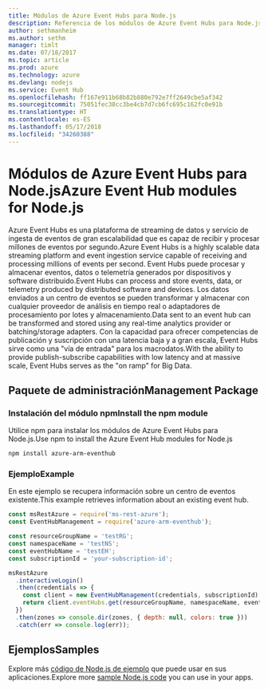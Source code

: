 ```yaml
---
title: Módulos de Azure Event Hubs para Node.js
description: Referencia de los módulos de Azure Event Hubs para Node.js
author: sethmanheim
ms.author: sethm
manager: timlt
ms.date: 07/18/2017
ms.topic: article
ms.prod: azure
ms.technology: azure
ms.devlang: nodejs
ms.service: Event Hub
ms.openlocfilehash: ff167e911b68b82b880e792e7ff2649cbe5af342
ms.sourcegitcommit: 75051fec38cc3be4cb7d7cb6fc695c162fc0e91b
ms.translationtype: HT
ms.contentlocale: es-ES
ms.lasthandoff: 05/17/2018
ms.locfileid: "34260388"
---
```

# <a name="azure-event-hub-modules-for-nodejs"></a><span data-ttu-id="e5395-103">Módulos de Azure Event Hubs para Node.js</span><span class="sxs-lookup"><span data-stu-id="e5395-103">Azure Event Hub modules for Node.js</span></span>

<span data-ttu-id="e5395-104">Azure Event Hubs es una plataforma de streaming de datos y servicio de ingesta de eventos de gran escalabilidad que es capaz de recibir y procesar millones de eventos por segundo.</span><span class="sxs-lookup"><span data-stu-id="e5395-104">Azure Event Hubs is a highly scalable data streaming platform and event ingestion service capable of receiving and processing millions of events per second.</span></span> <span data-ttu-id="e5395-105">Event Hubs puede procesar y almacenar eventos, datos o telemetría generados por dispositivos y software distribuido.</span><span class="sxs-lookup"><span data-stu-id="e5395-105">Event Hubs can process and store events, data, or telemetry produced by distributed software and devices.</span></span> <span data-ttu-id="e5395-106">Los datos enviados a un centro de eventos se pueden transformar y almacenar con cualquier proveedor de análisis en tiempo real o adaptadores de procesamiento por lotes y almacenamiento.</span><span class="sxs-lookup"><span data-stu-id="e5395-106">Data sent to an event hub can be transformed and stored using any real-time analytics provider or batching/storage adapters.</span></span> <span data-ttu-id="e5395-107">Con la capacidad para ofrecer competencias de publicación y suscripción con una latencia baja y a gran escala, Event Hubs sirve como una "vía de entrada" para los macrodatos.</span><span class="sxs-lookup"><span data-stu-id="e5395-107">With the ability to provide publish-subscribe capabilities with low latency and at massive scale, Event Hubs serves as the "on ramp" for Big Data.</span></span>

## <a name="management-package"></a><span data-ttu-id="e5395-108">Paquete de administración</span><span class="sxs-lookup"><span data-stu-id="e5395-108">Management Package</span></span>

### <a name="install-the-npm-module"></a><span data-ttu-id="e5395-109">Instalación del módulo npm</span><span class="sxs-lookup"><span data-stu-id="e5395-109">Install the npm module</span></span> 

<span data-ttu-id="e5395-110">Utilice npm para instalar los módulos de Azure Event Hubs para Node.js.</span><span class="sxs-lookup"><span data-stu-id="e5395-110">Use npm to install the Azure Event Hub modules for Node.js</span></span>

```bash
npm install azure-arm-eventhub
```

### <a name="example"></a><span data-ttu-id="e5395-111">Ejemplo</span><span class="sxs-lookup"><span data-stu-id="e5395-111">Example</span></span>

<span data-ttu-id="e5395-112">En este ejemplo se recupera información sobre un centro de eventos existente.</span><span class="sxs-lookup"><span data-stu-id="e5395-112">This example retrieves information about an existing event hub.</span></span>

```javascript
const msRestAzure = require('ms-rest-azure');
const EventHubManagement = require('azure-arm-eventhub');

const resourceGroupName = 'testRG';
const namespaceName = 'testNS';
const eventHubName = 'testEH';
const subscriptionId = 'your-subscription-id';

msRestAzure
  .interactiveLogin()
  .then(credentials => {
    const client = new EventHubManagement(credentials, subscriptionId);
    return client.eventHubs.get(resourceGroupName, namespaceName, eventHubName);
  })
  .then(zones => console.dir(zones, { depth: null, colors: true }))
  .catch(err => console.log(err));
```

## <a name="samples"></a><span data-ttu-id="e5395-113">Ejemplos</span><span class="sxs-lookup"><span data-stu-id="e5395-113">Samples</span></span>

<span data-ttu-id="e5395-114">Explore más [código de Node.js de ejemplo](https://azure.microsoft.com/resources/samples/?platform=nodejs) que puede usar en sus aplicaciones.</span><span class="sxs-lookup"><span data-stu-id="e5395-114">Explore more [sample Node.js code](https://azure.microsoft.com/resources/samples/?platform=nodejs) you can use in your apps.</span></span>
